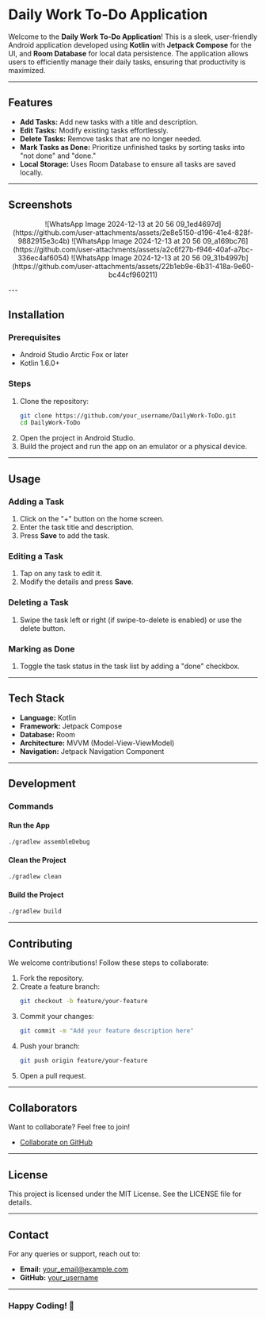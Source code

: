 # Daily Work To-Do Application

Welcome to the **Daily Work To-Do Application**! This is a sleek, user-friendly Android application developed using **Kotlin** with **Jetpack Compose** for the UI, and **Room Database** for local data persistence. The application allows users to efficiently manage their daily tasks, ensuring that productivity is maximized.

---

## Features

- **Add Tasks:** Add new tasks with a title and description.
- **Edit Tasks:** Modify existing tasks effortlessly.
- **Delete Tasks:** Remove tasks that are no longer needed.
- **Mark Tasks as Done:** Prioritize unfinished tasks by sorting tasks into "not done" and "done."
- **Local Storage:** Uses Room Database to ensure all tasks are saved locally.

---

## Screenshots
<p align="center">
![WhatsApp Image 2024-12-13 at 20 56 09_1ed4697d](https://github.com/user-attachments/assets/2e8e5150-d196-41e4-828f-9882915e3c4b)
![WhatsApp Image 2024-12-13 at 20 56 09_a169bc76](https://github.com/user-attachments/assets/a2c6f27b-f946-40af-a7bc-336ec4af6054)
![WhatsApp Image 2024-12-13 at 20 56 09_31b4997b](https://github.com/user-attachments/assets/22b1eb9e-6b31-418a-9e60-bc44cf960211)
</p>
---

## Installation

### Prerequisites

- Android Studio Arctic Fox or later
- Kotlin 1.6.0+

### Steps

1. Clone the repository:
   ```bash
   git clone https://github.com/your_username/DailyWork-ToDo.git
   cd DailyWork-ToDo
   ```
2. Open the project in Android Studio.
3. Build the project and run the app on an emulator or a physical device.

---

## Usage

### Adding a Task

1. Click on the "+" button on the home screen.
2. Enter the task title and description.
3. Press **Save** to add the task.

### Editing a Task

1. Tap on any task to edit it.
2. Modify the details and press **Save**.

### Deleting a Task

1. Swipe the task left or right (if swipe-to-delete is enabled) or use the delete button.

### Marking as Done

1. Toggle the task status in the task list by adding a "done" checkbox.

---

## Tech Stack

- **Language:** Kotlin
- **Framework:** Jetpack Compose
- **Database:** Room
- **Architecture:** MVVM (Model-View-ViewModel)
- **Navigation:** Jetpack Navigation Component

---

## Development

### Commands

#### Run the App

```bash
./gradlew assembleDebug
```

#### Clean the Project

```bash
./gradlew clean
```

#### Build the Project

```bash
./gradlew build
```

---

## Contributing

We welcome contributions! Follow these steps to collaborate:

1. Fork the repository.
2. Create a feature branch:
   ```bash
   git checkout -b feature/your-feature
   ```
3. Commit your changes:
   ```bash
   git commit -m "Add your feature description here"
   ```
4. Push your branch:
   ```bash
   git push origin feature/your-feature
   ```
5. Open a pull request.

---

## Collaborators

Want to collaborate? Feel free to join!

- [Collaborate on GitHub](https://github.com/your_username/DailyWork-ToDo/invitations)

---

## License

This project is licensed under the MIT License. See the LICENSE file for details.

---

## Contact

For any queries or support, reach out to:

- **Email:** [your\_email@example.com](mailto\:anshulisokay@gmail.com)
- **GitHub:** [your\_username](https://github.com/OkayAnshul)

---

### Happy Coding! 🎉

